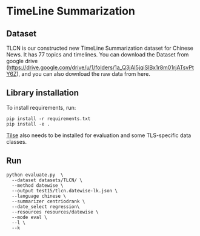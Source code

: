 # TimeLine Summarization

## Dataset

TLCN is our constructed new TimeLine Summarization dataset for Chinese News. It has 77 topics and timelines. You can download the Dataset from google drive (https://drive.google.com/drive/u/1/folders/1a_Q3jAI5jqiSlBx1r8m01rjATsvPtY6Z), and you can also download the raw data from here.

## Library installation
To install requirements, run:
```
pip install -r requirements.txt
pip install -e .
```
[Tilse](https://github.com/smartschat/tilse) also needs to be installed for evaluation and some TLS-specific data classes.

## Run 

```
python evaluate.py  \
  --dataset datasets/TLCN/ \
  --method datewise \
  --output test15/tlcn.datewise-lk.json \
  --language chinese \
  --summarizer centriodrank \
  --date_select regression\
  --resources resources/datewise \
  --mode eval \
  --l \
  --k
```


